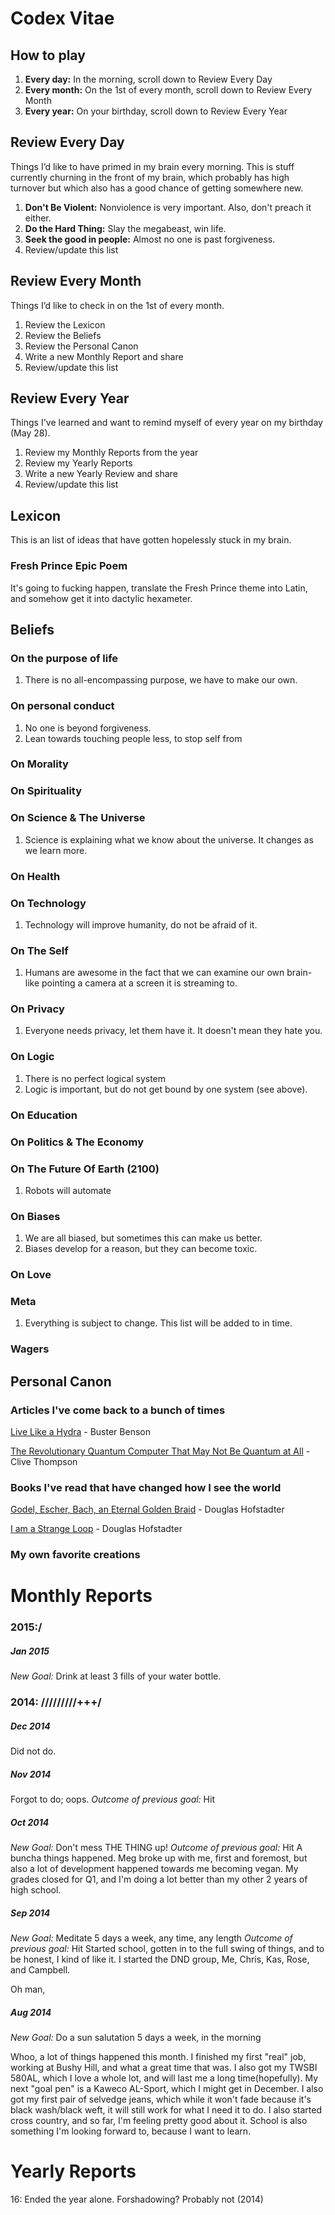 # Codex Vitae

## How to play

1. **Every day:** In the morning, scroll down to Review Every Day
2. **Every month:** On the 1st of every month, scroll down to Review Every Month
3. **Every year:** On your birthday, scroll down to Review Every Year

## Review Every Day
Things I’d like to have primed in my brain every morning. This is stuff currently churning in the front of my brain, which probably has high turnover but which also has a good chance of getting somewhere new.

1. **Don't Be Violent:** Nonviolence is very important. Also, don't preach it either.
2. **Do the Hard Thing:** Slay the megabeast, win life.
3. **Seek the good in people:** Almost no one is past forgiveness.
4. Review/update this list

## Review Every Month 
Things I’d like to check in on the 1st of every month.

1. Review the Lexicon
2. Review the Beliefs
3. Review the Personal Canon
4. Write a new Monthly Report and share
5. Review/update this list

## Review Every Year
Things I've learned and want to remind myself of every year on my birthday (May 28).

1. Review my Monthly Reports from the year
2. Review my Yearly Reports
4. Write a new Yearly Review and share
5. Review/update this list

## Lexicon
This is an list of ideas that have gotten hopelessly stuck in my brain. 

### Fresh Prince Epic Poem

It's going to fucking happen, translate the Fresh Prince theme into Latin, and somehow get it into dactylic hexameter.


## Beliefs

### On the purpose of life
1. There is no all-encompassing purpose, we have to make our own.

### On personal conduct
1. No one is beyond forgiveness.
2. Lean towards touching people less, to stop self from 

### On Morality

### On Spirituality

### On Science & The Universe
1. Science is explaining what we know about the universe. It changes as we learn more. 

### On Health

### On Technology
1. Technology will improve humanity, do not be afraid of it.

### On The Self
1. Humans are awesome in the fact that we can examine our own brain- like pointing a camera at a screen it is streaming to.

### On Privacy
1. Everyone needs privacy, let them have it. It doesn't mean they hate you.
### On Logic
1. There is no perfect logical system
2. Logic is important, but do not get bound by one system (see above).

### On Education

### On Politics & The Economy

### On The Future Of Earth (2100)
1. Robots will automate 
### On Biases
1. We are all biased, but sometimes this can make us better.
2. Biases develop for a reason, but they can become toxic. 

### On Love

### Meta
1. Everything is subject to change. This list will be added to in time.

### Wagers

## Personal Canon

### Articles I've come back to a bunch of times
[Live Like a Hydra](https://medium.com/@buster/live-like-a-hydra-c02337782a89) - Buster Benson

[The Revolutionary Quantum Computer That May Not Be Quantum at All](http://www.wired.com/2014/05/quantum-computing/) - Clive Thompson


### Books I've read that have changed how I see the world

[Godel, Escher, Bach, an Eternal Golden Braid](http://www.amazon.com/G%C3%B6del-Escher-Bach-Eternal-Golden/dp/0465026567/ref=sr_1_1_ha?s=books&ie=UTF8&qid=1409619442&sr=1-1&keywords=godel+escher+bach) - Douglas Hofstadter

[I am a Strange Loop](http://www.amazon.com/Am-Strange-Loop-Douglas-Hofstadter/dp/0465030793) - Douglas Hofstadter
### My own favorite creations


# Monthly Reports
### 2015:/
##### Jan 2015
*New Goal:* Drink at least 3 fills of your water bottle.
### 2014: /////////+++/
##### Dec 2014
Did not do.
##### Nov 2014
Forgot to do; oops.
*Outcome of previous goal:* Hit
##### Oct 2014
*New Goal:* Don't mess THE THING up!
*Outcome of previous goal:* Hit
A buncha things happened. Meg broke up with me, first and foremost, but also a lot of development happened towards me becoming vegan. My grades closed for Q1, and I'm doing a lot better than my other 2 years of high school. 
##### Sep 2014
*New Goal:* Meditate 5 days a week, any time, any length
*Outcome of previous goal:* Hit
Started school, gotten in to the full swing of things, and to be honest, I kind of like it. I started the DND group, Me, Chris, Kas, Rose, and Campbell.

Oh man,
##### Aug 2014
*New Goal:* Do a sun salutation 5 days a week, in the morning 

Whoo, a lot of things happened this month. I finished my first "real" job, working at Bushy Hill, and what a great time that was. I also got my TWSBI 580AL, which I love a whole lot, and will last me a long time(hopefully). My next "goal pen" is a Kaweco AL-Sport, which I might get in December. I also got my first pair of selvedge jeans, which while it won't fade because it's black wash/black weft, it will still work for what I need it to do. I also started cross country, and so far, I'm feeling pretty good about it. School is also something I'm looking forward to, because I want to learn.  


# Yearly Reports
16: Ended the year alone. Forshadowing? Probably not (2014)

